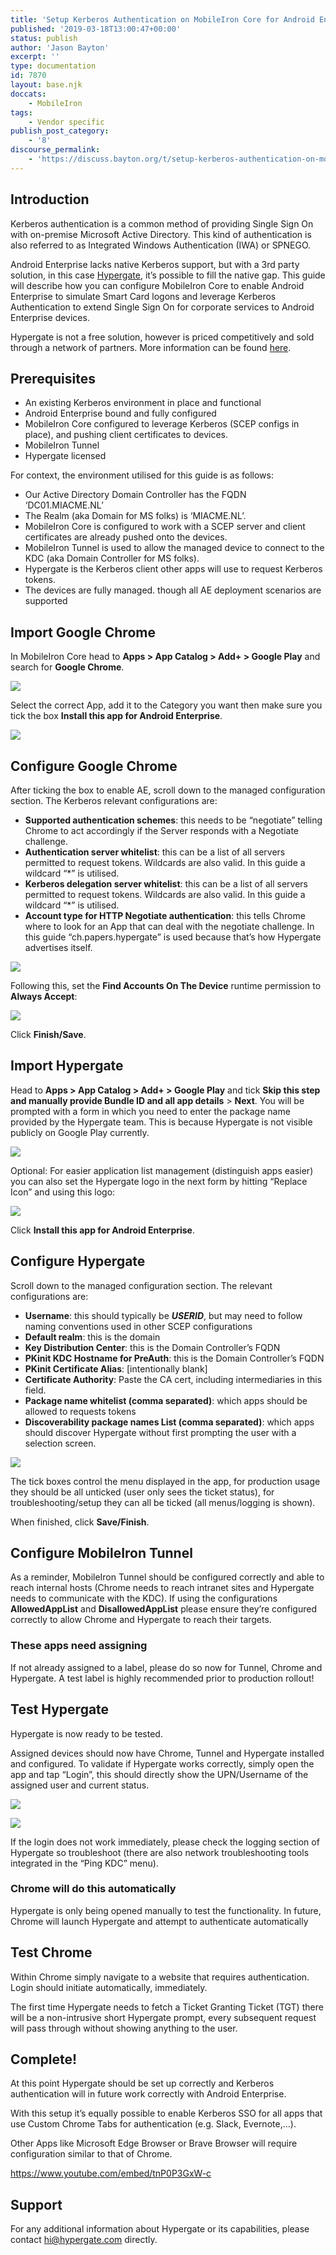```yaml
---
title: 'Setup Kerberos Authentication on MobileIron Core for Android Enterprise'
published: '2019-03-18T13:00:47+00:00'
status: publish
author: 'Jason Bayton'
excerpt: ''
type: documentation
id: 7870
layout: base.njk
doccats:
    - MobileIron
tags: 
    - Vendor specific
publish_post_category:
    - '8'
discourse_permalink:
    - 'https://discuss.bayton.org/t/setup-kerberos-authentication-on-mobileiron-core-for-android-enterprise/279'
---
```

Introduction
------------

Kerberos authentication is a common method of providing Single Sign On with on-premise Microsoft Active Directory. This kind of authentication is also referred to as Integrated Windows Authentication (IWA) or SPNEGO.

Android Enterprise lacks native Kerberos support, but with a 3rd party solution, in this case [Hypergate](https://hypergate.com), it’s possible to fill the native gap. This guide will describe how you can configure MobileIron Core to enable Android Enterprise to simulate Smart Card logons and leverage Kerberos Authentication to extend Single Sign On for corporate services to Android Enterprise devices.

Hypergate is not a free solution, however is priced competitively and sold through a network of partners. More information can be found [here](https://hypergate.com/pricing).

Prerequisites
-------------

- An existing Kerberos environment in place and functional
- Android Enterprise bound and fully configured
- MobileIron Core configured to leverage Kerberos (SCEP configs in place), and pushing client certificates to devices.
- MobileIron Tunnel
- Hypergate licensed

For context, the environment utilised for this guide is as follows:

- Our Active Directory Domain Controller has the FQDN ‘DC01.MIACME.NL’
- The Realm (aka Domain for MS folks) is ‘MIACME.NL’.
- MobileIron Core is configured to work with a SCEP server and client certificates are already pushed onto the devices.
- MobileIron Tunnel is used to allow the managed device to connect to the KDC (aka Domain Controller for MS folks).
- Hypergate is the Kerberos client other apps will use to request Kerberos tokens.
- The devices are fully managed. though all AE deployment scenarios are supported

Import Google Chrome
--------------------

In MobileIron Core head to **Apps &gt; App Catalog &gt; Add+ &gt; Google Play** and search for **Google Chrome**.

![](https://r2_worker.bayton.workers.dev/uploads/2019/03/1.png)

Select the correct App, add it to the Category you want then make sure you tick the box **Install this app for Android Enterprise**.

![](https://r2_worker.bayton.workers.dev/uploads/2019/03/2.png)

Configure Google Chrome
-----------------------

After ticking the box to enable AE, scroll down to the managed configuration section. The Kerberos relevant configurations are:

- **Supported authentication schemes**: this needs to be “negotiate” telling Chrome to act accordingly if the Server responds with a Negotiate challenge.
- **Authentication server whitelist**: this can be a list of all servers permitted to request tokens. Wildcards are also valid. In this guide a wildcard “\*” is utilised.
- **Kerberos delegation server whitelist**: this can be a list of all servers permitted to request tokens. Wildcards are also valid. In this guide a wildcard “\*” is utilised.
- **Account type for HTTP Negotiate authentication**: this tells Chrome where to look for an App that can deal with the negotiate challenge. In this guide “ch.papers.hypergate” is used because that’s how Hypergate advertises itself.

![](https://r2_worker.bayton.workers.dev/uploads/2019/03/5.png)

Following this, set the **Find Accounts On The Device** runtime permission to **Always Accept**:

![](https://r2_worker.bayton.workers.dev/uploads/2019/03/6.png)

Click **Finish/Save**.

Import Hypergate
----------------

Head to **Apps &gt; App Catalog &gt; Add+ &gt; Google Play** and tick **Skip this step and manually provide Bundle ID and all app details** &gt; **Next**. You will be prompted with a form in which you need to enter the package name provided by the Hypergate team. This is because Hypergate is not visible publicly on Google Play currently.

![](https://r2_worker.bayton.workers.dev/uploads/2019/03/3.png)

Optional: For easier application list management (distinguish apps easier) you can also set the Hypergate logo in the next form by hitting “Replace Icon” and using this logo:

![](https://r2_worker.bayton.workers.dev/uploads/2019/03/4.png)

Click **Install this app for Android Enterprise**.

Configure Hypergate
-------------------

Scroll down to the managed configuration section. The relevant configurations are:

- **Username**: this should typically be **$USERID$**, but may need to follow naming conventions used in other SCEP configurations
- **Default realm**: this is the domain
- **Key Distribution Center**: this is the Domain Controller’s FQDN
- **PKinit KDC Hostname for PreAuth**: this is the Domain Controller’s FQDN
- **PKinit Certificate Alias**: \[intentionally blank\]
- **Certificate Authority**: Paste the CA cert, including intermediaries in this field.
- **Package name whitelist (comma separated)**: which apps should be allowed to requests tokens
- **Discoverability package names List (comma separated)**: which apps should discover Hypergate without first prompting the user with a selection screen.

![](https://r2_worker.bayton.workers.dev/uploads/2019/03/7.png)

The tick boxes control the menu displayed in the app, for production usage they should be all unticked (user only sees the ticket status), for troubleshooting/setup they can all be ticked (all menus/logging is shown).

When finished, click **Save/Finish**.

Configure MobileIron Tunnel
---------------------------

As a reminder, MobileIron Tunnel should be configured correctly and able to reach internal hosts (Chrome needs to reach intranet sites and Hypergate needs to communicate with the KDC). If using the configurations **AllowedAppList** and **DisallowedAppList** please ensure they’re configured correctly to allow Chrome and Hypergate to reach their targets.

<div class="callout callout-danger">

### These apps need assigning

If not already assigned to a label, please do so now for Tunnel, Chrome and Hypergate. A test label is highly recommended prior to production rollout! </div>
 
Test Hypergate
--------------

Hypergate is now ready to be tested.

Assigned devices should now have Chrome, Tunnel and Hypergate installed and configured. To validate if Hypergate works correctly, simply open the app and tap “Login”, this should directly show the UPN/Username of the assigned user and current status.

![](https://r2_worker.bayton.workers.dev/uploads/2019/03/8.png)

![](https://r2_worker.bayton.workers.dev/uploads/2019/03/9.png)

If the login does not work immediately, please check the logging section of Hypergate so troubleshoot (there are also network troubleshooting tools integrated in the “Ping KDC” menu).

<div class="callout callout-success">

### Chrome will do this automatically

Hypergate is only being opened manually to test the functionality. In future, Chrome will launch Hypergate and attempt to authenticate automatically

</div>

Test Chrome
-----------

Within Chrome simply navigate to a website that requires authentication. Login should initiate automatically, immediately.

The first time Hypergate needs to fetch a Ticket Granting Ticket (TGT) there will be a non-intrusive short Hypergate prompt, every subsequent request will pass through without showing anything to the user.

Complete!
---------

At this point Hypergate should be set up correctly and Kerberos authentication will in future work correctly with Android Enterprise.

With this setup it’s equally possible to enable Kerberos SSO for all apps that use Custom Chrome Tabs for authentication (e.g. Slack, Evernote,…).

Other Apps like Microsoft Edge Browser or Brave Browser will require configuration similar to that of Chrome.

https://www.youtube.com/embed/tnP0P3GxW-c

Support
-------

For any additional information about Hypergate or its capabilities, please contact <hi@hypergate.com> directly.